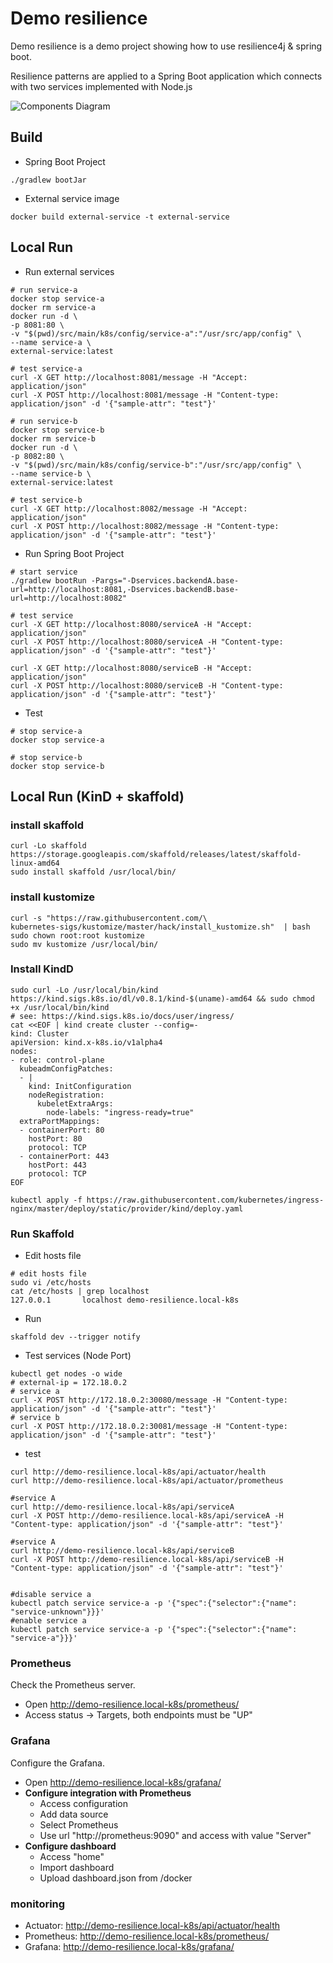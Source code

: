 # Demo resilience

Demo resilience is a demo project showing how to use resilience4j & spring boot.

Resilience patterns are applied to a Spring Boot application which connects with two services implemented with Node.js 

![Components Diagram](doc/diagrams/components.png)

## Build
* Spring Boot Project
```shell script
./gradlew bootJar
```
* External service image 
```shell script
docker build external-service -t external-service
```

## Local Run
* Run external services 
```shell script
# run service-a
docker stop service-a
docker rm service-a
docker run -d \
-p 8081:80 \
-v "$(pwd)/src/main/k8s/config/service-a":"/usr/src/app/config" \
--name service-a \
external-service:latest

# test service-a
curl -X GET http://localhost:8081/message -H "Accept: application/json"
curl -X POST http://localhost:8081/message -H "Content-type: application/json" -d '{"sample-attr": "test"}'

# run service-b
docker stop service-b
docker rm service-b
docker run -d \
-p 8082:80 \
-v "$(pwd)/src/main/k8s/config/service-b":"/usr/src/app/config" \
--name service-b \
external-service:latest

# test service-b
curl -X GET http://localhost:8082/message -H "Accept: application/json"
curl -X POST http://localhost:8082/message -H "Content-type: application/json" -d '{"sample-attr": "test"}'
```

* Run Spring Boot Project
```shell script
# start service
./gradlew bootRun -Pargs="-Dservices.backendA.base-url=http://localhost:8081,-Dservices.backendB.base-url=http://localhost:8082"

# test service
curl -X GET http://localhost:8080/serviceA -H "Accept: application/json"
curl -X POST http://localhost:8080/serviceA -H "Content-type: application/json" -d '{"sample-attr": "test"}'

curl -X GET http://localhost:8080/serviceB -H "Accept: application/json"
curl -X POST http://localhost:8080/serviceB -H "Content-type: application/json" -d '{"sample-attr": "test"}'
```

* Test
```shell script
# stop service-a
docker stop service-a

# stop service-b
docker stop service-b

```

## Local Run (KinD + skaffold)
### install skaffold
```shell script
curl -Lo skaffold https://storage.googleapis.com/skaffold/releases/latest/skaffold-linux-amd64
sudo install skaffold /usr/local/bin/
```
### install kustomize
```shell script
curl -s "https://raw.githubusercontent.com/\
kubernetes-sigs/kustomize/master/hack/install_kustomize.sh"  | bash
sudo chown root:root kustomize
sudo mv kustomize /usr/local/bin/
```

### Install KindD
```shell script
sudo curl -Lo /usr/local/bin/kind https://kind.sigs.k8s.io/dl/v0.8.1/kind-$(uname)-amd64 && sudo chmod +x /usr/local/bin/kind
# see: https://kind.sigs.k8s.io/docs/user/ingress/
cat <<EOF | kind create cluster --config=-
kind: Cluster
apiVersion: kind.x-k8s.io/v1alpha4
nodes:
- role: control-plane
  kubeadmConfigPatches:
  - |
    kind: InitConfiguration
    nodeRegistration:
      kubeletExtraArgs:
        node-labels: "ingress-ready=true"
  extraPortMappings:
  - containerPort: 80
    hostPort: 80
    protocol: TCP
  - containerPort: 443
    hostPort: 443
    protocol: TCP
EOF

kubectl apply -f https://raw.githubusercontent.com/kubernetes/ingress-nginx/master/deploy/static/provider/kind/deploy.yaml
```
### Run Skaffold
* Edit hosts file
```shell script
# edit hosts file
sudo vi /etc/hosts
cat /etc/hosts | grep localhost
127.0.0.1       localhost demo-resilience.local-k8s
```

* Run
```shell script
skaffold dev --trigger notify
```

* Test services (Node Port)
```shell script
kubectl get nodes -o wide
# external-ip = 172.18.0.2
# service a
curl -X POST http://172.18.0.2:30080/message -H "Content-type: application/json" -d '{"sample-attr": "test"}'
# service b
curl -X POST http://172.18.0.2:30081/message -H "Content-type: application/json" -d '{"sample-attr": "test"}'
```
* test
```shell script
curl http://demo-resilience.local-k8s/api/actuator/health
curl http://demo-resilience.local-k8s/api/actuator/prometheus

#service A
curl http://demo-resilience.local-k8s/api/serviceA
curl -X POST http://demo-resilience.local-k8s/api/serviceA -H "Content-type: application/json" -d '{"sample-attr": "test"}'

#service A
curl http://demo-resilience.local-k8s/api/serviceB
curl -X POST http://demo-resilience.local-k8s/api/serviceB -H "Content-type: application/json" -d '{"sample-attr": "test"}'


#disable service a
kubectl patch service service-a -p '{"spec":{"selector":{"name": "service-unknown"}}}'
#enable service a
kubectl patch service service-a -p '{"spec":{"selector":{"name": "service-a"}}}'

```
### Prometheus
Check the Prometheus server.
- Open http://demo-resilience.local-k8s/prometheus/
- Access status -> Targets, both endpoints must be "UP"

### Grafana
Configure the Grafana.
- Open http://demo-resilience.local-k8s/grafana/
- **Configure integration with Prometheus**
    - Access configuration
    - Add data source
    - Select Prometheus
    - Use url "http://prometheus:9090" and access with value "Server"
- **Configure dashboard**
    - Access "home"
    - Import dashboard
    - Upload dashboard.json from /docker


### monitoring
* Actuator: http://demo-resilience.local-k8s/api/actuator/health
* Prometheus: http://demo-resilience.local-k8s/prometheus/
* Grafana: http://demo-resilience.local-k8s/grafana/
